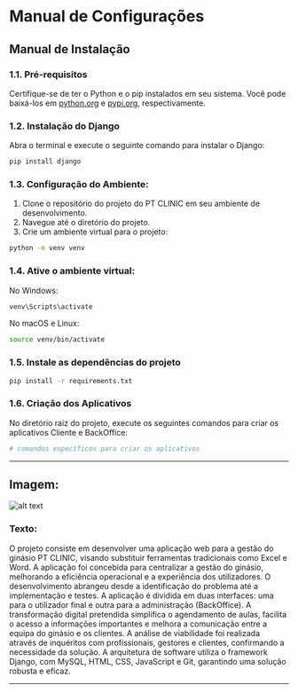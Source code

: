 
# Manual de Configurações

## Manual de Instalação

### 1.1. Pré-requisitos 
Certifique-se de ter o Python e o pip instalados em seu sistema. Você pode baixá-los em [python.org](https://www.python.org/) e [pypi.org](https://pypi.org/), respectivamente.

### 1.2. Instalação do Django 
Abra o terminal e execute o seguinte comando para instalar o Django:

```bash
pip install django
```

### 1.3. Configuração do Ambiente:

1. Clone o repositório do projeto do PT CLINIC em seu ambiente de desenvolvimento.
2. Navegue até o diretório do projeto.
3. Crie um ambiente virtual para o projeto:

```bash
python -m venv venv
```

### 1.4. Ative o ambiente virtual:

No Windows:
```bash
venv\Scripts\activate
```

No macOS e Linux:
```bash
source venv/bin/activate
```

### 1.5. Instale as dependências do projeto

```bash
pip install -r requirements.txt
```

### 1.6. Criação dos Aplicativos 
No diretório raiz do projeto, execute os seguintes comandos para criar os aplicativos Cliente e BackOffice:

```bash
# comandos específicos para criar os aplicativos
```

---

## Imagem:
![alt text](../../Downloads/PtClinic-1.jpeg)

### Texto:
O projeto consiste em desenvolver uma aplicação web para a gestão do ginásio PT CLINIC, visando substituir ferramentas tradicionais como Excel e Word. A aplicação foi concebida para centralizar a gestão do ginásio, melhorando a eficiência operacional e a experiência dos utilizadores. O desenvolvimento abrangeu desde a identificação do problema até a implementação e testes. A aplicação é dividida em duas interfaces: uma para o utilizador final e outra para a administração (BackOffice). A transformação digital pretendida simplifica o agendamento de aulas, facilita o acesso a informações importantes e melhora a comunicação entre a equipa do ginásio e os clientes. A análise de viabilidade foi realizada através de inquéritos com profissionais, gestores e clientes, confirmando a necessidade da solução. A arquitetura de software utiliza o framework Django, com MySQL, HTML, CSS, JavaScript e Git, garantindo uma solução robusta e eficaz.

---
